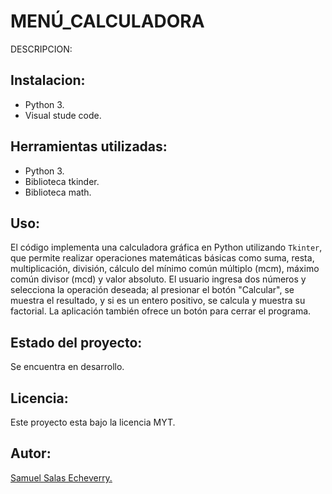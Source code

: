 # MENÚ_CALCULADORA

DESCRIPCION: 

## Instalacion:
+ Python 3.
+ Visual stude code.

## Herramientas utilizadas:
+ Python 3.
+ Biblioteca tkinder.
+ Biblioteca math. 

## Uso:
El código implementa una calculadora gráfica en Python utilizando `Tkinter`, que permite realizar operaciones matemáticas básicas como suma, resta, multiplicación, división, cálculo del mínimo común múltiplo (mcm), máximo común divisor (mcd) y valor absoluto. El usuario ingresa dos números y selecciona la operación deseada; al presionar el botón "Calcular", se muestra el resultado, y si es un entero positivo, se calcula y muestra su factorial. La aplicación también ofrece un botón para cerrar el programa.

## Estado del proyecto:
Se encuentra en desarrollo. 

## Licencia:
Este proyecto esta bajo la licencia MYT.

## Autor:
[ Samuel Salas Echeverry. ](https://github.com/SamuelSalas23)






